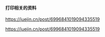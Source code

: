 #### 打印相关的资料

https://juejin.cn/post/6996841019094335519

https://juejin.cn/post/6996841019094335519